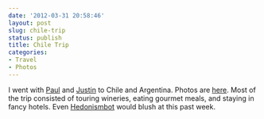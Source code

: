 ```yaml
---
date: '2012-03-31 20:58:46'
layout: post
slug: chile-trip
status: publish
title: Chile Trip
categories:
- Travel
- Photos
---
```


I went with [Paul](http://journal.paul.querna.org/) and [Justin](http://www.erenkrantz.com/) to Chile and Argentina. Photos are [here](/photos/Chile_Trip.html). Most of the trip consisted of touring wineries, eating gourmet meals, and staying in fancy hotels. Even [Hedonismbot](http://futurama.wikia.com/wiki/Hedonismbot) would blush at this past week.
